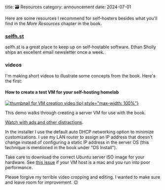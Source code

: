 title: 🗃️ Resources
category: announcement
date: 2024-07-01

Here are some resources I recommend for self-hosters besides what you'll find in the _More Resources_ chapter in the book.

### [selfh.st](https://selfh.st)

selfh.st is a great place to keep up on self-hostable software.
Ethan Sholly ships an excellent email newsletter once a week.

### videos

I'm making short videos to illustrate some concepts from the book.
Here's the first:

#### How to create a test VM for your self-hosting homelab

[![thumbnail for VM creation video tip]({static}/images/2024-07-31-VM-howto.jpg){:style="max-width: 100%"}](/video/2024-07-31-make-VM.mp4)

This demo walks through creating a server VM for use with the book.

[Watch with ads and other distractions](https://www.youtube.com/watch?v=Qi0uq_VCxiA).

In the installer I use the default auto DHCP networking option to minimize customizations. I use my LAN router to assign an IP address that doesn't change instead of configuring a static IP address in the server OS (this technique is mentioned in the book under "OS Install").

Take care to download the correct Ubuntu server ISO image for your hardware. See [this issue](https://github.com/meonkeys/shb/issues/5) if your VM host is a mac and you run into poor performance.

Please forgive my terrible video cropping and editing. I wanted to make sure and leave room for improvement. 😉
